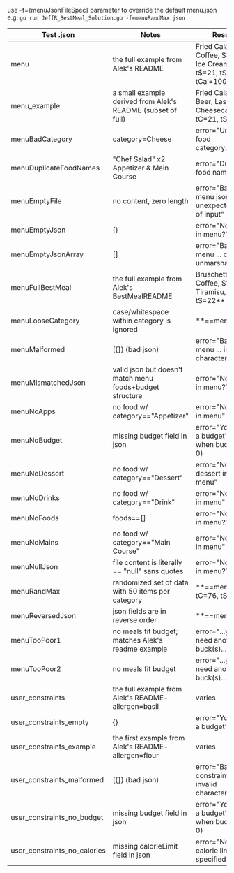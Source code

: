 use -f={menuJsonFileSpec} parameter to override the default menu.json e.g.
`go run JeffR_BestMeal_Solution.go -f=menuRandMax.json`

| Test .json | Notes | Result |
| ---   | ---   | ---    |
| menu | the full example from Alek's README | Fried Calamari, Coffee, Salmon, Ice Cream, t$=21, tS=18, tCal=1005 |
| menu_example | a small example derived from Alek's README (subset of full) | Fried Calamari, Beer, Lasagna, Cheesecake, tC=21, tS=18 |
| menuBadCategory | category=Cheese | error="Unknown food category..." |
| menuDuplicateFoodNames | "Chef Salad" x2 Appetizer & Main Course | error="Duplicate food name..." |
| menuEmptyFile | no content, zero length | error="Bad menu json: unexpected end of input" |
| menuEmptyJson | {} | error="No food in menu??" | 
| menuEmptyJsonArray | [] | error="Bad menu ... cannot unmarshal" |
| menuFullBestMeal | the full example from Alek's BestMealREADME | Bruschetta, Coffee, Steak, Tiramisu, tC=24, tS=22** |
| menuLooseCategory | case/whitespace within category is ignored | **==menuFull |
| menuMalformed | [{]} (bad json) | error="Bad menu ... invalid character" |
| menuMismatchedJson | valid json but doesn't match menu foods+budget structure | error="No food in menu??" |
| menuNoApps | no food w/ category=="Appetizer" | error="No apps in menu" |
| menuNoBudget | missing budget field in json | error="You need a budget" (same when budget < 0) |
| menuNoDessert | no food w/ category=="Dessert" | error="No dessert in menu" |
| menuNoDrinks | no food w/ category=="Drink" | error="No drink in menu" |
| menuNoFoods | foods==[] | error="No food in menu??" |
| menuNoMains | no food w/ category=="Main Course" | error="No mains in menu" |
| menuNullJson | file content is literally == "null" sans quotes | error="No food in menu??" |
| menuRandMax | randomized set of data with 50 items per category | **==menuFull, tC=76, tS=200 |
| menuReversedJson | json fields are in reverse order | **==menuFull |
| menuTooPoor1 | no meals fit budget; matches Alek's readme example | error="...you need another 35 buck(s)..." |
| menuTooPoor2 | no meals fit budget | error="...you need another 1 buck(s)..." |
| user_constraints | the full example from Alek's README- allergen=basil | varies |
| user_constraints_empty | {} | error="You need a budget" |
| user_constraints_example | the first example from Alek's README- allergen=flour | varies |
| user_constraints_malformed | [{]} (bad json) | error="Bad user constraints ... invalid character" |
| user_constraints_no_budget | missing budget field in json | error="You need a budget" (same when budget < 0) |
| user_constraints_no_calories | missing calorieLimit field in json | error="No calorie limit specified" |
